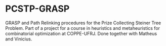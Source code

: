 # PCSTP-GRASP

GRASP and Path Relinking procedures for the Prize Collecting Steiner Tree Problem. Part of a project for a course in heuristics and metaheuristics for combinatorial optimization at COPPE-UFRJ. Done together with Matheus and Vinicius.
